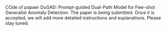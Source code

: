 COde of  papaer DuGAD: Prompt-guided Dual-Path Model for Few-shot Generalist Anomaly Detection.
The paper is being submitted. Once it is accepted, we will add more detailed instructions and explanations. Please stay tuned.
